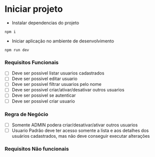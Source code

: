 # Iniciar projeto
* Instalar dependencias do projeto
```
npm i
```

* Iniciar aplicação no ambiente de desenvolvimento
```
npm run dev
```

### Requisitos Funcionais

- [ ] Deve ser possivel listar usuarios cadastrados
- [ ] Deve ser possivel editar usuario
- [ ] Deve ser possivel filtrar usuarios pelo nome
- [ ] Deve ser possivel criar/ativar/desativar outros usuarios
- [ ] Deve ser possivel se autenticar
- [ ] Deve ser possivel criar usuario

### Regra de Negócio

- [ ] Somente ADMIN podera criar/desativar/ativar outros usuarios
- [ ] Usuario Padrão deve ter acesso somente a lista e aos detalhes dos usuários cadastrados, mas não
deve conseguir executar alterações

### Requisitos Não funcionais